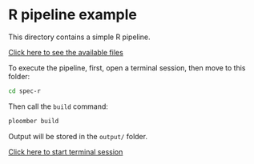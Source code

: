 # R pipeline example

This directory contains a simple R pipeline.

[Click here to see the available files](.)

To execute the pipeline, first, open a terminal session, then move to this
folder:

<!-- #md -->

```sh
cd spec-r
```

<!-- #endmd -->

Then call the `build` command:

<!-- #md -->

```sh
ploomber build
```

<!-- #endmd -->

Output will be stored in the `output/` folder.

[Click here to start terminal session](../../terminals/1)

